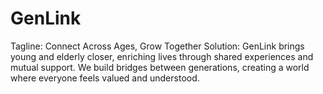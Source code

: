 # GenLink
Tagline: Connect Across Ages, Grow Together  Solution: GenLink brings young and elderly closer, enriching lives through shared experiences and mutual support. We build bridges between generations, creating a world where everyone feels valued and understood.
